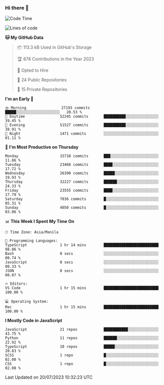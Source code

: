 ### Hi there 👋

<!--START_SECTION:waka-->
![Code Time](http://img.shields.io/badge/Code%20Time-336%20hrs%2014%20mins-blue)

![Lines of code](https://img.shields.io/badge/From%20Hello%20World%20I%27ve%20Written-58.4%20million%20lines%20of%20code-blue)

**🐱 My GitHub Data** 

> 📦 113.3 kB Used in GitHub's Storage 
 > 
> 🏆 878 Contributions in the Year 2023
 > 
> 💼 Opted to Hire
 > 
> 📜 24 Public Repositories 
 > 
> 🔑 15 Private Repositories 
 > 
**I'm an Early 🐤** 

```text
🌞 Morning                27193 commits       █████░░░░░░░░░░░░░░░░░░░░   20.53 % 
🌆 Daytime                52245 commits       ██████████░░░░░░░░░░░░░░░   39.45 % 
🌃 Evening                51527 commits       ██████████░░░░░░░░░░░░░░░   38.91 % 
🌙 Night                  1471 commits        ░░░░░░░░░░░░░░░░░░░░░░░░░   01.11 % 
```
📅 **I'm Most Productive on Thursday** 

```text
Monday                   15710 commits       ███░░░░░░░░░░░░░░░░░░░░░░   11.86 % 
Tuesday                  23468 commits       ████░░░░░░░░░░░░░░░░░░░░░   17.72 % 
Wednesday                26390 commits       █████░░░░░░░░░░░░░░░░░░░░   19.93 % 
Thursday                 32227 commits       ██████░░░░░░░░░░░░░░░░░░░   24.33 % 
Friday                   23555 commits       ████░░░░░░░░░░░░░░░░░░░░░   17.79 % 
Saturday                 7036 commits        █░░░░░░░░░░░░░░░░░░░░░░░░   05.31 % 
Sunday                   4050 commits        █░░░░░░░░░░░░░░░░░░░░░░░░   03.06 % 
```


📊 **This Week I Spent My Time On** 

```text
🕑︎ Time Zone: Asia/Manila

💬 Programming Languages: 
TypeScript               1 hr 14 mins        █████████████████████████   98.86 % 
Bash                     0 secs              ░░░░░░░░░░░░░░░░░░░░░░░░░   00.74 % 
JavaScript               0 secs              ░░░░░░░░░░░░░░░░░░░░░░░░░   00.33 % 
JSON                     0 secs              ░░░░░░░░░░░░░░░░░░░░░░░░░   00.07 % 

🔥 Editors: 
VS Code                  1 hr 15 mins        █████████████████████████   100.00 % 

💻 Operating System: 
Mac                      1 hr 15 mins        █████████████████████████   100.00 % 
```

**I Mostly Code in JavaScript** 

```text
JavaScript               21 repos            ███████████░░░░░░░░░░░░░░   43.75 % 
Python                   11 repos            ██████░░░░░░░░░░░░░░░░░░░   22.92 % 
TypeScript               10 repos            █████░░░░░░░░░░░░░░░░░░░░   20.83 % 
SCSS                     1 repo              █░░░░░░░░░░░░░░░░░░░░░░░░   02.08 % 
CSS                      1 repo              █░░░░░░░░░░░░░░░░░░░░░░░░   02.08 % 
```




 Last Updated on 20/07/2023 10:32:23 UTC
<!--END_SECTION:waka-->
